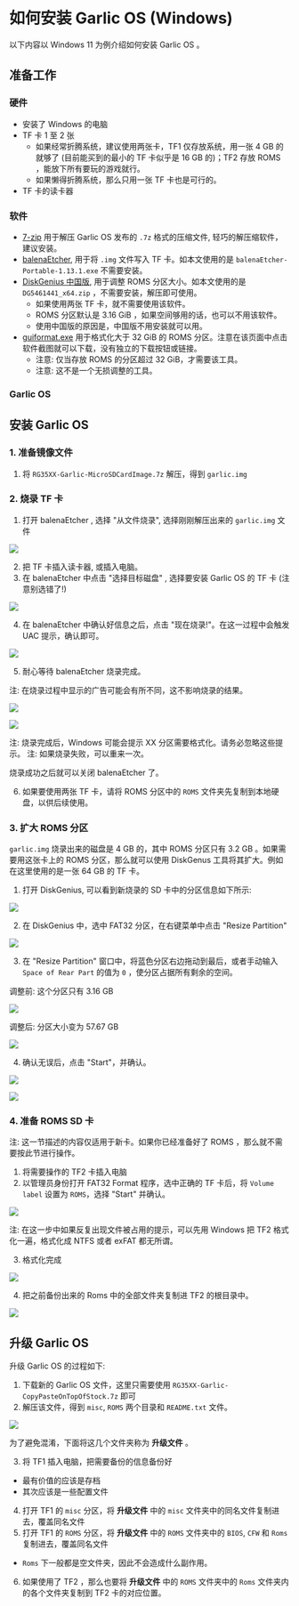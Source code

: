 # 如何安装 Garlic OS (Windows)

以下内容以 Windows 11 为例介绍如何安装 Garlic OS 。

## 准备工作

### 硬件

- 安装了 Windows 的电脑
- TF 卡 1 至 2 张
  - 如果经常折腾系统，建议使用两张卡，TF1 仅存放系统，用一张 4 GB 的就够了 (目前能买到的最小的 TF 卡似乎是 16 GB 的)；TF2 存放 ROMS ，能放下所有要玩的游戏就行。
  - 如果懒得折腾系统，那么只用一张 TF 卡也是可行的。
- TF 卡的读卡器

### 软件

- [7-zip](http://7-zip.org/) 用于解压 Garlic OS 发布的 `.7z` 格式的压缩文件, 轻巧的解压缩软件，建议安装。
- [balenaEtcher](https://www.balena.io/etcher/), 用于将 `.img` 文件写入 TF 卡。如本文使用的是 `balenaEtcher-Portable-1.13.1.exe` 不需要安装。
- [DiskGenius 中国版](https://www.diskgenius.cn/), 用于调整 ROMS 分区大小。如本文使用的是 `DG5461441_x64.zip` ，不需要安装，解压即可使用。
  - 如果使用两张 TF 卡，就不需要使用该软件。
  - ROMS 分区默认是 3.16 GiB ，如果空间够用的话，也可以不用该软件。
  - 使用中国版的原因是，中国版不用安装就可以用。
- [guiformat.exe](http://ridgecrop.co.uk/index.htm?guiformat.htm) 用于格式化大于 32 GiB 的 ROMS 分区。注意在该页面中点击软件截图就可以下载，没有独立的下载按钮或链接。
  - 注意: 仅当存放 ROMS 的分区超过 32 GiB，才需要该工具。
  - 注意: 这不是一个无损调整的工具。

### Garlic OS

## 安装 Garlic OS

### 1. 准备镜像文件

1. 将 `RG35XX-Garlic-MicroSDCardImage.7z` 解压，得到 `garlic.img`

### 2. 烧录 TF 卡

1. 打开 balenaEtcher , 选择 "从文件烧录", 选择刚刚解压出来的 `garlic.img` 文件

  ![](./images/balena_etcher_step_1.png)

2. 把 TF 卡插入读卡器, 或插入电脑。
3. 在 balenaEtcher 中点击 "选择目标磁盘" , 选择要安装 Garlic OS 的 TF 卡 (注意别选错了!)

  ![](./images/balena_etcher_step_2.png)

4. 在 balenaEtcher 中确认好信息之后，点击 "现在烧录!"。在这一过程中会触发 UAC 提示，确认即可。

  ![](./images/balena_etcher_step_3.png)

5. 耐心等待 balenaEtcher 烧录完成。

  注: 在烧录过程中显示的广告可能会有所不同，这不影响烧录的结果。

  ![](./images/balena_etcher_step_4.png)

  ![](./images/balena_etcher_step_5.png)

  注: 烧录完成后，Windows 可能会提示 XX 分区需要格式化。请务必忽略这些提示。
  注: 如果烧录失败，可以重来一次。

  烧录成功之后就可以关闭 balenaEtcher 了。

6. 如果要使用两张 TF 卡，请将 ROMS 分区中的 `ROMS` 文件夹先复制到本地硬盘，以供后续使用。

### 3. 扩大 ROMS 分区

`garlic.img` 烧录出来的磁盘是 4 GB 的，其中 ROMS 分区只有 3.2 GB 。如果需要用这张卡上的 ROMS 分区，那么就可以使用 DiskGenus 工具将其扩大。例如在这里使用的是一张 64 GB 的 TF 卡。

1. 打开 DiskGenius, 可以看到新烧录的 SD 卡中的分区信息如下所示:

  ![](./images/diskgenius_garlicos_partition.png)

2. 在 DiskGenius 中，选中 FAT32 分区，在右键菜单中点击 "Resize Partition"

  ![](./images/diskgenius_resize_partition_step_1.png)

3. 在 "Resize Partition" 窗口中，将蓝色分区右边拖动到最后，或者手动输入 `Space of Rear Part` 的值为 `0` ，使分区占据所有剩余的空间。

  调整前: 这个分区只有 3.16 GB

  ![](./images/diskgenius_resize_partition_step_2.png)

  调整后: 分区大小变为 57.67 GB

  ![](./images/diskgenius_resize_partition_step_3.png)

4. 确认无误后，点击 "Start"，并确认。

  ![](./images/diskgenius_resize_partition_step_4.png)

  ![](./images/diskgenius_resize_partition_step_5.png)

### 4. 准备 ROMS SD 卡

注: 这一节描述的内容仅适用于新卡。如果你已经准备好了 ROMS ，那么就不需要按此节进行操作。


1. 将需要操作的 TF2 卡插入电脑
2. 以管理员身份打开 FAT32 Format 程序，选中正确的 TF 卡后，将 `Volume label` 设置为 `ROMS`，选择 "Start" 并确认。

  ![](./images/FAT32Format_step_1.png)

  注: 在这一步中如果反复出现文件被占用的提示，可以先用 Windows 把 TF2 格式化一遍，格式化成 NTFS 或者 exFAT 都无所谓。

3. 格式化完成

  ![](./images/FAT32Format_step_2.png)

4. 把之前备份出来的 Roms 中的全部文件夹复制进 TF2 的根目录中。

  ![](./images/ROMS_folders.png)

## 升级 Garlic OS

升级 Garlic OS 的过程如下:

1. 下载新的 Garlic OS 文件，这里只需要使用 `RG35XX-Garlic-CopyPasteOnTopOfStock.7z` 即可
2. 解压该文件，得到 `misc`, `ROMS` 两个目录和 `README.txt` 文件。

  ![](./images/upgrade_zip_content.png)

  为了避免混淆，下面将这几个文件夹称为 **升级文件** 。

3. 将 TF1 插入电脑，把需要备份的信息备份好

  - 最有价值的应该是存档
  - 其次应该是一些配置文件

4. 打开 TF1 的 `misc` 分区，将 **升级文件** 中的 `misc` 文件夹中的同名文件复制进去，覆盖同名文件
5. 打开 TF1 的 `ROMS` 分区，将 **升级文件** 中的 `ROMS` 文件夹中的 `BIOS`, `CFW` 和 `Roms` 复制进去，覆盖同名文件

  - `Roms` 下一般都是空文件夹，因此不会造成什么副作用。

6. 如果使用了 TF2 ，那么也要将 **升级文件** 中的 `ROMS` 文件夹中的 `Roms` 文件夹内的各个文件夹复制到 TF2 卡的对应位置。
